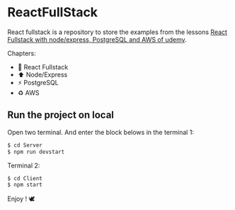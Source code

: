 # ReactFullStack

React fullstack is a repository to store the examples from the lessons [React Fullstack with node/express, PostgreSQL and AWS of udemy](https://www.udemy.com/course/react-fullstack-with-nodeexpress-psql-and-aws/).

Chapters: 

* :rocket: React Fullstack
* :arrow_up: Node/Express
* :zap: PostgreSQL
* :recycle: AWS

## Run the project on local

Open two terminal. And enter the block belows in the terminal 1:
```bash
$ cd Server
$ npm run devstart
```

Terminal 2: 

```bash
$ cd Client
$ npm start
```

Enjoy ! :dove: 
